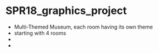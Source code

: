 # SPR18_graphics_project

* Multi-Themed Museum, each room having its own theme
* starting with 4 rooms
* 
* 